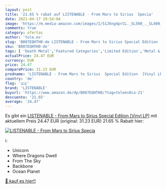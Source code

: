 ```yaml
---
layout: post
title: '21.65 % rabat auf LISTENABLE - From Mars to Sirius  Specia'
date: 2021-04-17 19:54:04
image: 'https://m.media-amazon.com/images/I/51J6ng4prCL._SL500_._SL400_.jpg'
comments: true
category: ofertas
author: 'tole.es'
slug: 'B007EQHTH0-de LISTENABLE - From Mars to Sirius Special Edition [Vinyl LP]'
sku: 'B007EQHTH0-de'
tags: [ 'Death Metal','Featured Categories','Limited Edition','Metal & Hardrock','Musik Kategorien','Musik-CDs & Vinyl','Rock','Vinyl','listenable', ]
actualPrice: 24.47 EUR
currency: EUR
price: 24.47
comparePrice: 31.23 EUR
prodname: 'LISTENABLE - From Mars to Sirius  Special Edition  [Vinyl LP]'
country: 'de'
flag: '🇩🇪'
brand: 'LISTENABLE'
buyurl: 'https://www.amazon.de/dp/B007EQHTH0/?tag=tolees0ca-21'
descuento: '21.65'
average: '24.47'
---
```


Es gibt ein [LISTENABLE - From Mars to Sirius  Special Edition  [Vinyl LP]](https://www.amazon.de/dp/B007EQHTH0/?tag=tolees0ca-21) mit aktuellem Preis 24.47 EUR (original: 31.23 EUR) 21.65 % Rabatt hier:

[![LISTENABLE - From Mars to Sirius  Specia](https://m.media-amazon.com/images/I/51J6ng4prCL._SL500_._SL400_.jpg)](https://www.amazon.de/dp/B007EQHTH0/?tag=tolees0ca-21)

ℹ️:

- Unicorn
- Where Dragons Dwell
- From The Sky
- Backbone
- Ocean Planet

[🛒 kauf es hier!!](https://www.amazon.de/dp/B007EQHTH0/?tag=tolees0ca-21)
